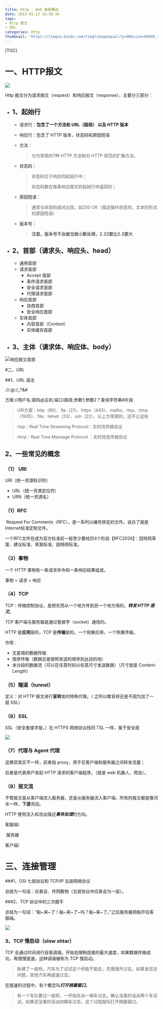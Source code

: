 ```yaml
---
title: Http - Web 基础概述
date: 2013-05-13 16:58:34
tags: 
- Http 报文
- URL
categories: Http
thumbnail: "https://timgsa.baidu.com/timg?image&quality=80&size=b9999_10000&sec=1515845822875&di=5c5ed7e816115333fa10af3a5d2e12dd&imgtype=0&src=http%3A%2F%2Fattach.bbs.miui.com%2Fforum%2F201708%2F02%2F162015g8shss8wbwb8w193.jpg"
---
```


[TOC]

# 一、HTTP报文

![](https://images0.cnblogs.com/blog2015/776887/201507/241034588189239.png)

Http 报文分为请求报文（request）和响应报文（response），主要分三部分：

- ## 1、起始行

  - 请求行：**包含了一个方法和 URL（路径） 以及 HTTP 版本**

  - 响应行：包含了 HTTP 版本，状态码和原因短语

  - 方法：

    > 分为常用的7种 HTTP 方法和对 HTTP 规范的扩展方法。

  - 状态码：

    > 状态码位于响应的起始行中；
    >
    > 状态码数在每条响应报文的起始行中返回的；

  - 原因短语：

    > 通常与状态码成对出现，如200 OK（描述操作状态的、文本的形式的原因短语）

  - 版本号：

    > **注意，版本号不会被当做小数处理，2.22要比2.3要大** 

- ## 2、首部（请求头、响应头、head）

  - 通用首部
  - 请求首部
    - Accept 首部
    - 条件请求首部
    - 安全请求首部
    - 代理请求首部
  - 响应首部
    - 协商首部
    - 安全响应首部
  - 实体首部
    - 内容首部（Content）
    - 实体缓存首部

- ## 3、主体（请求体、响应体、body）

![响应报文首部](响应报文首部.png)

#二、URL 

##1、URL 语法

<scheme>://<user>:<password>@<host>:<port>/<path>;<params1>;<params2>?<query>&<query2>#<flag>

方案://用户名:密码@主机:端口/路径;参数1;参数2？查询字符串#片段

> URI方案：http（80）、ftp（21）、https（443）、mailto、rtsp、rtmp（1935）、file、telnet（23）、ssh（22），以上为常用的，远不止这些

> rtsp：Real Time Streaming Protocol：实时流传输协议
>
> rtmp：Real Time Message Protocol ：实时信息传输协议

## 2、一些常见的概念

### （1） URI 

URI（统一资源标识符）

* URL（统一资源定位符）
* URN（统一资源名）

### （1）RFC

​         Request For Comments（RFC），是一系列以编号排定的文件。说白了就是 Internet标准定制文件。

​        一个RFC文件在成为官方标准前一般至少要经历4个阶段【RFC2026】：因特网草案、建议标准、草案标准、因特网标准。

### （3）事物

一个 HTTP 事物有一条请求命令和一条响应结果组成。

事物 = 请求 + 响应

### （4）TCP

TCP：传输控制协议，是把东西从一个地方传到另一个地方用的。***转发 HTTP 报文***。

TCP 客户端与服务器是通过套接字（socket）通信的。

HTTP 是**应用**层的，TCP 是**传输**层的。一个侧重应用，一个侧重传输。

作用：

* 无差错的数据传输
* 按序传输（数据总是按照发送的顺序到达目的地）
* 未分段的数据流（可以在任意时刻以任意尺寸发送数据）（尺寸就是 Content-Length）

### （5）隧道（tunnel）

定义：对 HTTP 报文进行**盲转**发的特殊代理。（ 之所以敢盲转还是不因为加了一层 SSL）

### （6）SSL

SSL（安全套接字层，）在 HTTPS 网络协议栈同 TSL 一样，属于安全层

![](https://upload-images.jianshu.io/upload_images/3588755-cca8c7cf776db6ca.png?imageMogr2/auto-orient/strip%7CimageView2/2/w/644)

### （7）代理与 Agent 代理

这俩货其实不一样，前者指 proxy，用于在客户端和服务器之间转发流量；

后者是代表用户发起 HTTP 请求的客户端程序。（就是 web 机器人、爬虫）。

### （8）报文流

不管报文是从客户端流入服务器，还是从服务器流入客户端，所有的报文都是像河水一样，**下游**流动。

HTTP 使用流入和流出描述***事务处理***的方向。

客服端\

​           服务器

客户端/

# 三、连接管理

###1、OSI 七层协议和 TCP/IP 五层网络协议

总结为一句话：应表会、传网数物（五层协议中应表会为一层）。

###2、TCP 协议中的三次握手

总结为一句话：“船~来~了！船~来~了~吗？船~来~了。”之后服务器把船开往客服端。

![](http://img.blog.csdn.net/20170104214009596?watermark/2/text/aHR0cDovL2Jsb2cuY3Nkbi5uZXQvd2h1c2xlaQ==/font/5a6L5L2T/fontsize/400/fill/I0JBQkFCMA==/dissolve/70/gravity/Center)

### 3、TCP 慢启动（slow shtar）

TCP 会通过时间进行自我调谐。开始会限制连接的最大速度，如果数据传输成功，再慢慢提速。这种调谐被称为 TCP 慢启动。

>  新建了一座桥。汽车为了试试这个桥能不能走，先慢慢开过去，如果发现没问题，其他汽车再提速过去。



在提速的过程中，有个概念叫***打开拥塞窗口***。

> 有一个车队要过一座桥。一开始先派一辆车过去，确认没事的话派两个车试试，如果还没事的话派四辆车过去，这个过程就叫打开拥塞窗口。